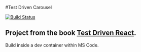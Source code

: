 #Test Driven Carousel

[![Build Status](https://travis-ci.com/DuncanButler/test-driven-carousel.svg?branch=master)](https://travis-ci.com/DuncanButler/test-driven-carousel)

## Project from the book [Test Driven React](http://pragprog.com/book/tbract/test-driven-react).

Build inside a dev container within MS Code.
